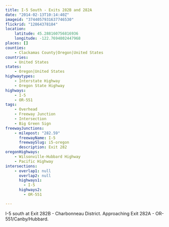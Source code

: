 ```yaml
---
title: I-5 South - Exits 282B and 282A
date: "2014-02-13T10:14:40Z"
imageid: "3744057931637746530"
flickrid: "12864378184"
location:
    latitude: 45.288160756816936
    longitude: -122.7694802447968
places: []
counties:
    - Clackamas County|Oregon|United States
countries:
    - United States
states:
    - Oregon|United States
highwaytypes:
    - Interstate Highway
    - Oregon State Highway
highways:
    - I-5
    - OR-551
tags:
    - Overhead
    - Freeway Junction
    - Intersection
    - Big Green Sign
freewayJunctions:
    - milepost: "282.59"
      freewayName: I-5
      freewaySlug: i5-oregon
      description: Exit 282
oregonHighways:
    - Wilsonville-Hubbard Highway
    - Pacific Highway
intersections:
    - overlap1: null
      overlap2: null
      highways1:
        - I-5
      highways2:
        - OR-551

---
```

I-5 south at Exit 282B - Charbonneau District.  Approaching Exit 282A - OR-551/Canby/Hubbard.